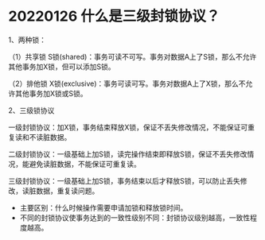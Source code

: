 # 20220126 什么是三级封锁协议？

1、两种锁：

（1）共享锁 S锁(shared)：事务可读不可写。事务对数据A上了S锁，那么不允许其他事务加X锁，但可以添加S锁。

（2）排他锁 X锁(exclusive)：事务可读可写。事务对数据A上了X锁，那么不允许其他事务加X锁或S锁。

2、三级锁协议

一级封锁协议：加X锁，事务结束释放X锁，保证不丢失修改情况，不能保证可重复读和不读脏数据。

二级封锁协议：一级基础上加S锁，读完操作结束即释放S锁，保证不丢失修改情况，能避免读脏数据，不能保证可重复读。

三级封锁协议：一级基础上加S锁，事务结束以后才释放S锁，可以防止丢失修改，读脏数据，重复读问题。

- 主要区别：什么时候操作需要申请加锁和释放锁时间。
- 不同的封锁协议使事务达到的一致性级别不同：封锁协议级别越高，一致性程度越高。